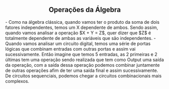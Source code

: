 <center><h2>Operações da Álgebra</h2></center>
- Como na álgebra clássica, quando vamos ter o produto da soma de dois fatores independentes, temos um X dependente de ambos. Sendo assim, quando vamos analisar a operação $X + Y = Z$, quer dizer que $Z$ é totalmente dependente de ambas as variáveis que são independentes. 
- Quando vamos analisar um circuito digital, temos uma série de portas lógicas que combinam entradas com outras portas e assim vai sucessivamente. Então imagine que temos 5 entradas, as 2 primeiras e 2 últimas tem uma operação sendo realizada que tem como Output uma saída da operação, com a saída dessa operação podemos combinar juntamente de outras operações afim de ter uma saída final e assim sucessivamente. De circuitos sequenciais, podemos chegar a circuitos combinacionais mais complexos.